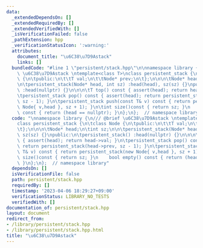 ```yaml
---
data:
  _extendedDependsOn: []
  _extendedRequiredBy: []
  _extendedVerifiedWith: []
  _isVerificationFailed: false
  _pathExtension: hpp
  _verificationStatusIcon: ':warning:'
  attributes:
    document_title: "\u6C38\u7D9Astack"
    links: []
  bundledCode: "#line 1 \"persistent/stack.hpp\"\n\nnamespace library {\n/// @brief\
    \ \u6C38\u7D9Astack \ntemplate<class T>\nclass persistent_stack {\n\tclass Node\
    \ {\n\tpublic:\n\t\tT val;\n\t\tNode* prev;\n\t};\n\n\n\tNode* head;\n\tint sz;\n\
    \n\tpersistent_stack(Node* head, int sz) :head(head), sz(sz) {}\npublic:\n\tpersistent_stack()\
    \ :head(nullptr) {}\n\n\n\tT top() const { assert(head); return head->val; }\n\
    \tpersistent_stack pop() const { assert(head); return persistent_stack(head->prev,\
    \ sz - 1); }\n\tpersistent_stack push(const T& v) const { return persistent_stack(new\
    \ Node{ v,head }, sz + 1); }\n\tint size()const { return sz; }\n    bool empty()\
    \ const { return (head == nullptr); }\n};\n};  // namespace library\n"
  code: "\nnamespace library {\n/// @brief \u6C38\u7D9Astack \ntemplate<class T>\n\
    class persistent_stack {\n\tclass Node {\n\tpublic:\n\t\tT val;\n\t\tNode* prev;\n\
    \t};\n\n\n\tNode* head;\n\tint sz;\n\n\tpersistent_stack(Node* head, int sz) :head(head),\
    \ sz(sz) {}\npublic:\n\tpersistent_stack() :head(nullptr) {}\n\n\n\tT top() const\
    \ { assert(head); return head->val; }\n\tpersistent_stack pop() const { assert(head);\
    \ return persistent_stack(head->prev, sz - 1); }\n\tpersistent_stack push(const\
    \ T& v) const { return persistent_stack(new Node{ v,head }, sz + 1); }\n\tint\
    \ size()const { return sz; }\n    bool empty() const { return (head == nullptr);\
    \ }\n};\n};  // namespace library"
  dependsOn: []
  isVerificationFile: false
  path: persistent/stack.hpp
  requiredBy: []
  timestamp: '2023-04-06 18:29:27+09:00'
  verificationStatus: LIBRARY_NO_TESTS
  verifiedWith: []
documentation_of: persistent/stack.hpp
layout: document
redirect_from:
- /library/persistent/stack.hpp
- /library/persistent/stack.hpp.html
title: "\u6C38\u7D9Astack"
---
```

